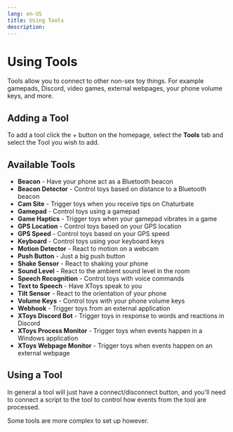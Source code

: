 ```yaml
---
lang: en-US
title: Using Tools
description: 
---
```


# Using Tools

Tools allow you to connect to other non-sex toy things. For example gamepads, Discord, video games, external webpages, your phone volume keys, and more.

## Adding a Tool

To add a tool click the + button on the homepage, select the **Tools** tab and select the Tool you wish to add.

## Available Tools
* **Beacon** - Have your phone act as a Bluetooth beacon
* **Beacon Detector** - Control toys based on distance to a Bluetooth beacon
* **Cam Site** - Trigger toys when you receive tips on Chaturbate
* **Gamepad** - Control toys using a gamepad
* **Game Haptics** - Trigger toys when your gamepad vibrates in a game
* **GPS Location** - Control toys based on your GPS location
* **GPS Speed** - Control toys based on your GPS speed
* **Keyboard** - Control toys using your keyboard keys
* **Motion Detector** - React to motion on a webcam
* **Push Button** - Just a big push button
* **Shake Sensor** - React to shaking your phone
* **Sound Level** - React to the ambient sound level in the room
* **Speech Recognition** - Control toys with voice commands
* **Text to Speech** - Have XToys speak to you
* **Tilt Sensor** - React to the orientation of your phone
* **Volume Keys** - Control toys with your phone volume keys
* **Webhook** - Trigger toys from an external application
* **XToys Discord Bot** - Trigger toys in response to words and reactions in Discord
* **XToys Process Monitor** - Trigger toys when events happen in a Windows application
* **XToys Webpage Monitor** - Trigger toys when events happen on an external webpage

## Using a Tool

In general a tool will just have a connect/disconnect button, and you'll need to connect a script to the tool to control how events from the tool are processed.

Some tools are more complex to set up however.
